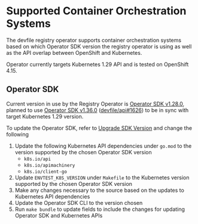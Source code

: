 # Supported Container Orchestration Systems

The devfile registry operator supports container orchestration 
systems based on which Operator SDK version the registry operator
is using as well as the API overlap between OpenShift and 
Kubernetes. 

Operator currently targets Kubernetes 1.29 API and is tested on OpenShift 4.15.

## Operator SDK

Current version in use by the Registry Operator is [Operator SDK v1.28.0](https://sdk.operatorframework.io/docs/upgrading-sdk-version/v1.28.0/), planned to use [Operator SDK v1.36.0](https://sdk.operatorframework.io/docs/upgrading-sdk-version/v1.36.0/) ([devfile/api#1626](https://github.com/devfile/api/issues/1626)) to be in sync with target Kubernetes 1.29 version.

To update the Operator SDK, refer to [Upgrade SDK Version](https://sdk.operatorframework.io/docs/upgrading-sdk-version/) 
and change the following
1. Update the following Kubernetes API dependencies under 
`go.mod` to the version supported by the chosen Operator SDK 
version 
    - `k8s.io/api`
    - `k8s.io/apimachinery`
    - `k8s.io/client-go`
2. Update `ENVTEST_K8S_VERSION` under `Makefile` to the 
Kubernetes version supported by the chosen Operator SDK version
3. Make any changes necessary to the source based on the updates 
to Kubernetes API dependencies
4. Update the Operator SDK CLI to the version chosen
5. Run `make bundle` to update fields to include the changes
for updating Operator SDK and Kubernetes APIs
